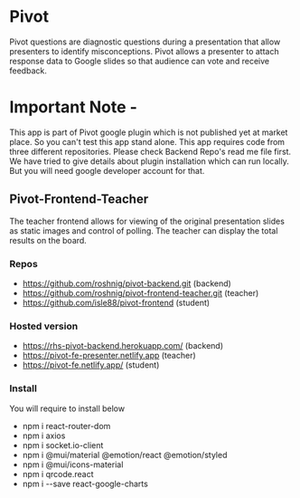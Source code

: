 # Pivot
Pivot questions are diagnostic questions during a presentation that allow presenters to identify misconceptions. Pivot allows a presenter to attach response data to Google slides so that audience can vote and receive feedback. 

# Important Note -

 This app is part of Pivot google plugin which is not published yet at market place. So you can't test this app stand alone. This app requires code from three different repositories. Please check Backend Repo's read me file first. We have tried to give details about plugin installation which can run locally. But you will need google developer account for that.

## Pivot-Frontend-Teacher

The teacher frontend allows for viewing of the original presentation slides as static images and control of polling.
The teacher can display the total results on the board.

### Repos
- https://github.com/roshnig/pivot-backend.git                   (backend)
- https://github.com/roshnig/pivot-frontend-teacher.git          (teacher)
- https://github.com/isle88/pivot-frontend                       (student)

### Hosted version
- https://rhs-pivot-backend.herokuapp.com/                       (backend)
- https://pivot-fe-presenter.netlify.app                         (teacher)
- https://pivot-fe.netlify.app/                                  (student)

### Install
You will require to install below 

- npm i react-router-dom
- npm i axios 
- npm i socket.io-client 
- npm i @mui/material @emotion/react @emotion/styled
- npm i @mui/icons-material
- npm i qrcode.react
- npm i --save react-google-charts




